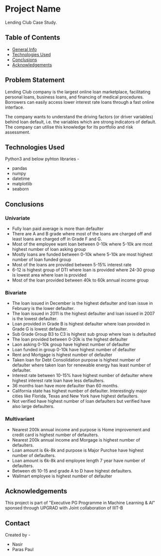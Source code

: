 # Project Name
Lending Club Case Study.

## Table of Contents
* [General Info](#general-information)
* [Technologies Used](#technologies-used)
* [Conclusions](#conclusions)
* [Acknowledgements](#acknowledgements)

## Problem Statement

Lending Club company is the largest online loan marketplace, facilitating personal loans, business loans, and financing of medical procedures. Borrowers can easily access lower interest rate loans through a fast online interface. 

The company wants to understand the driving factors (or driver variables) behind loan default, i.e. the variables which are strong indicators of default.  The company can utilise this knowledge for its portfolio and risk assessment.

## Technologies Used
Python3 and below pyhton libraries -
- pandas
- numpy
- datetime 
- matplotlib
- seaborn


<!-- As the libraries versions keep on changing, it is recommended to mention the version of library used in this project -->

## Conclusions
 
 ### Univariate
- Fully loan paid average is more than defaulter
- There are A and B grade where most of the loans are charged off and least loans are charged off in Grade F and G.
- Most of the employee want loan between 0-10k where 5-10k are most highest number of loan asking group
- Mostly loans are funded between 0-10k where 5-10k are most highest number of loan funded group
- Most of the loans are provided between 5-15% interest rate
- 6-12 is highest group of DTI where loan is provided where 24-30 group is lowest area where loan is provided
- Most of the loan provided between 40k to 60k annual income group

 ### Bivariate

- The loan issued in December is the highest defaulter and loan issue in February is the lower defaulter.
- The loan issued in 2011 is the highest defaulter and loan issued in 2007 is the lowest defaulter.
- Loan provided in Grade B is highest defaulter where loan provided in Grade G is lowest defaulter.
- Sub Grade Group B3 to C3 is highest sub group where loan is defaulted
- The loan provided between 0-20k is the highest defaulter
- Laon asking 0-10k group have highest number of defaulter
- Loan funded in group 0-10k have highest number of defaulter
- Rent and Mortgage is highest number of defaulter
- Taken loan for Debt Consolidation purpose is highest number of defaulter where taken loan for renewable energy has least number of defaulter.
- Interest rate between 10-15% have highest number of defaulter where highest interest rate loan have less defaulters.
- 36 months loan have more defaulter than 60 months.
- California state has highest number of defaulter. Interestingly major cities like Florida, Texas and New York have highest defaulters.
- Not verified have highest number of loan defaulters but verified have also large defaulters.

 ### Multivariant

- Nearest 200k annual income and purpose is Home improvement and credit card is highest number of defaulters.
- Nearest 200k annual income and Morgage is highest number of defaulters.
- Loan amount is 6k-8k and purpose is Major Purchse have highest number of defaulters.
- Loan amount is 6k-8k and employee length 7 year have number of defaulters.
- Between dti 10-15 and grade A to D have highest defaulters.
- Wallmart employee is highest number of defaulter


<!-- You don't have to answer all the questions - just the ones relevant to your project. -->

## Acknowledgements
This project is part of "Executive PG Programme in Machine Learning & AI" sponsed through UPGRAD with Joint collaboration of IIIT-B

## Contact
Created by -

- Nasir
- Paras Paul